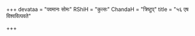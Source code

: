 +++
devataa = "पवमानः सोमः"
RShiH = "कुत्सः"
ChandaH = "त्रिष्टुप्"
title = "५६ एष विश्ववित्पवते"

+++
